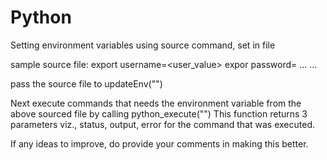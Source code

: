 # Python
Setting environment variables using source command, set in file

sample source file:
  export username=<user_value>
  expor password=<passwd>
  ...
  ...

pass the source file to updateEnv("<source file path>")

Next execute commands that needs the environment variable from the above sourced file by calling python_execute("<cmd>")
This function returns 3 parameters viz., status, output, error for the command that was executed.


If any ideas to improve, do provide your comments in making this better.
